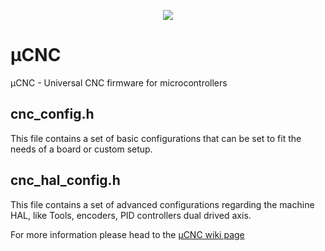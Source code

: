 <p align="center">
<img src="https://github.com/Paciente8159/uCNC/blob/master/docs/logo.png?raw=true">
</p>


# µCNC
µCNC - Universal CNC firmware for microcontrollers

## cnc_config.h
This file contains a set of basic configurations that can be set to fit the needs of a board or custom setup.

## cnc_hal_config.h
This file contains a set of advanced configurations regarding the machine HAL, like Tools, encoders, PID controllers dual drived axis.

For more information please head to the [µCNC wiki page](https://github.com/Paciente8159/uCNC/wiki)
